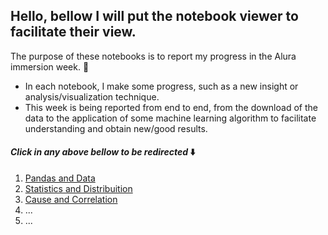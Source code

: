 ## Hello, bellow I will put the notebook viewer  to facilitate their view.
The purpose of these notebooks is to report my progress in the Alura immersion week. :rocket:
- In each notebook, I make some progress, such as a new insight or analysis/visualization technique.
- This week is being reported from end to end, from the download of the data to the application of some machine learning algorithm to facilitate understanding and obtain new/good results.

#### _Click in any above bellow to be redirected_ :arrow_down:
 1. [ Pandas and Data](https://bit.ly/3eL9n4t)
 2. [ Statistics and Distribuition](https://bit.ly/3bmAkJw)
 3. [ Cause and Correlation](https://bit.ly/3w3YzUu)
 4. ...
 5. ...
